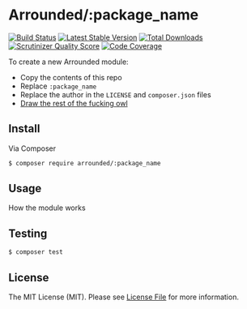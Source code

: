 # Arrounded/:package_name

[![Build Status](http://img.shields.io/travis/arrounded/:package_name.svg?style=flat-square)](https://travis-ci.org/arrounded/:package_name)
[![Latest Stable Version](http://img.shields.io/packagist/v/arrounded/:package_name.svg?style=flat-square)](https://packagist.org/packages/arrounded/:package_name)
[![Total Downloads](http://img.shields.io/packagist/dt/arrounded/:package_name.svg?style=flat-square)](https://packagist.org/packages/arrounded/:package_name)
[![Scrutinizer Quality Score](http://img.shields.io/scrutinizer/g/arrounded/:package_name.svg?style=flat-square)](https://scrutinizer-ci.com/g/arrounded/:package_name/)
[![Code Coverage](http://img.shields.io/scrutinizer/coverage/g/arrounded/:package_name.svg?style=flat-square)](https://scrutinizer-ci.com/g/arrounded/:package_name/)

To create a new Arrounded module:
- Copy the contents of this repo
- Replace `:package_name`
- Replace the author in the `LICENSE` and `composer.json` files
- [Draw the rest of the fucking owl](http://media-cache-ak0.pinimg.com/originals/e3/ae/da/e3aedad6b73f7dce179eecd298f8aec5.jpg)

## Install

Via Composer

``` bash
$ composer require arrounded/:package_name
```

## Usage

How the module works

## Testing

``` bash
$ composer test
```

## License

The MIT License (MIT). Please see [License File](LICENSE.md) for more information.
